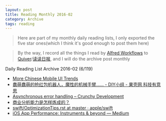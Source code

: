 ```yaml
---
layout: post
title: Reading Monthly 2016-02
category: Archive
tags: reading
---
```


> Here are part of my monthly daily reading lists, I only exported the five star ones(which I think it's good enough to post them here)

> By the way, I record all the things I read by [Alfred Workflows](https://www.alfredapp.com/workflows/) to [Quiver](https://itunes.apple.com/app/quiver-programmers-notebook/id866773894?mt=12)/[读读日报](http://dudu.zhihu.com/circle/173514), and I will do the archive post monthly

Daily Reading List Archive 2016-02 (6/119)

* [More Chinese Mobile UI Trends](http://dangrover.com/blog/2015/01/31/more-chinese-mobile-ui-trends.html)
* [蠢萌蠢萌的抢红包机器人，魔性的机械手臂…… - DIY小组 - 果壳网 科技有意思](http://www.guokr.com/post/718260/)
* [Asynchronous error handling – Crunchy Development](http://alisoftware.github.io/swift/async/error/2016/02/06/async-errors/)
* [商业分析能力是怎样炼成的？](http://www.zhihu.com/question/20603837/answer/47073613)
* [swift/OptimizationTips.rst at master · apple/swift](https://github.com/apple/swift/blob/master/docs/OptimizationTips.rst)
* [iOS App Performance: Instruments & beyond — Medium](https://medium.com/@mandrigin/ios-app-performance-instruments-beyond-48fe7b7cdf2#.edhjc02aq)

